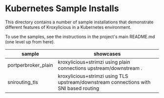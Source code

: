 # Kubernetes Sample Installs

This directory contains a number of sample installations that demonstrate different features of Kroxylicious
in a Kubernetes environment.

To use the samples, see the instructions in the project's main README.md (one level up from here).

| sample              | showcases                                                                            |
|---------------------|---------------------------------------------------------------------------------------|
| portperbroker_plain | kroxylicious+strimzi using plain connections upstream/downstream .                    |
| snirouting_tls      | kroxylicious+strimzi using TLS upstream/downstream connections with SNI based routing |

